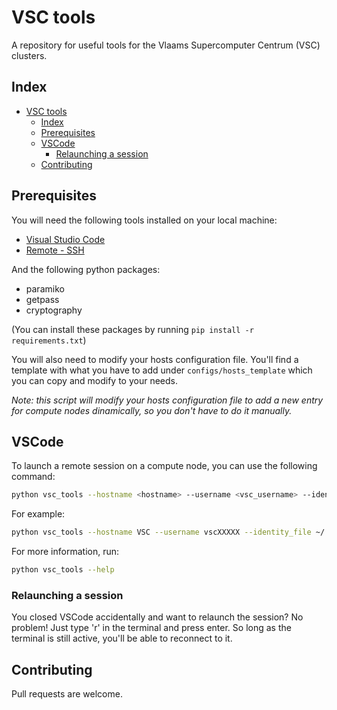 # VSC tools
A repository for useful tools for the Vlaams Supercomputer Centrum (VSC) clusters.

## Index
- [VSC tools](#vsc-tools)
  - [Index](#index)
  - [Prerequisites](#prerequisites)
  - [VSCode](#vscode)
    - [Relaunching a session](#relaunching-a-session)
  - [Contributing](#contributing)

## Prerequisites
You will need the following tools installed on your local machine:
- [Visual Studio Code](https://code.visualstudio.com/)
- [Remote - SSH](https://marketplace.visualstudio.com/items?itemName=ms-vscode-remote.remote-ssh)

And the following python packages:
- paramiko
- getpass
- cryptography

(You can install these packages by running ```pip install -r requirements.txt```)

You will also need to modify your hosts configuration file. You'll find a template with what you have to add under ```configs/hosts_template``` which you can copy and modify to your needs. 

*Note: this script will modify your hosts configuration file to add a new entry for compute nodes dinamically, so you don't have to do it manually.*

## VSCode
To launch a remote session on a compute node, you can use the following command:
```bash
python vsc_tools --hostname <hostname> --username <vsc_username> --identity_file <path_to_private_key> --group <vsc_group> --project_folder <path_to_project_folder_in_cluster>
```

For example:
```bash
python vsc_tools --hostname VSC --username vscXXXXX --identity_file ~/.ssh/id_rsa --allocation_time 01:00:00 --group lcomputervision --project_folder /user/leuven/XXX/vscXXXXX/projectX
```

For more information, run:
```bash
python vsc_tools --help
```

### Relaunching a session
You closed VSCode accidentally and want to relaunch the session? No problem! Just type 'r' in the terminal and press enter. So long as the terminal is still active, you'll be able to reconnect to it.

## Contributing
Pull requests are welcome.
